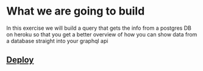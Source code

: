 # What we are going to build

In this exercise we will build a query that gets the info from a postgres DB on heroku so that you get a better overview of how you can show data from a database straight into your graphql api

## [Deploy](https://graphql-workshop-2.now.sh)
